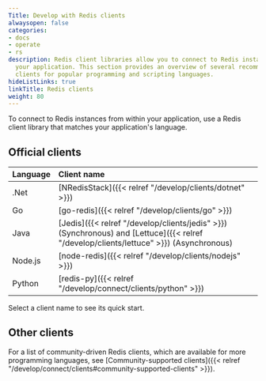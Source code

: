 ```yaml
---
Title: Develop with Redis clients
alwaysopen: false
categories:
- docs
- operate
- rs
description: Redis client libraries allow you to connect to Redis instances from within
  your application. This section provides an overview of several recommended Redis
  clients for popular programming and scripting languages.
hideListLinks: true
linkTitle: Redis clients
weight: 80
---
```

To connect to Redis instances from within your application, use a Redis client library that matches your application's language.

## Official clients

| Language | Client name |
| :---------- | :------------- |
| .Net | [NRedisStack]({{< relref "/develop/clients/dotnet" >}}) |
| Go | [go-redis]({{< relref "/develop/clients/go" >}}) |
| Java | [Jedis]({{< relref "/develop/clients/jedis" >}}) (Synchronous) and [Lettuce]({{< relref "/develop/clients/lettuce" >}}) (Asynchronous) |
| Node.js | [node-redis]({{< relref "/develop/clients/nodejs" >}}) |
| Python | [redis-py]({{< relref "/develop/connect/clients/python" >}}) |

Select a client name to see its quick start.

## Other clients

For a list of community-driven Redis clients, which are available for more programming languages, see
[Community-supported clients]({{< relref "/develop/connect/clients#community-supported-clients" >}}).
